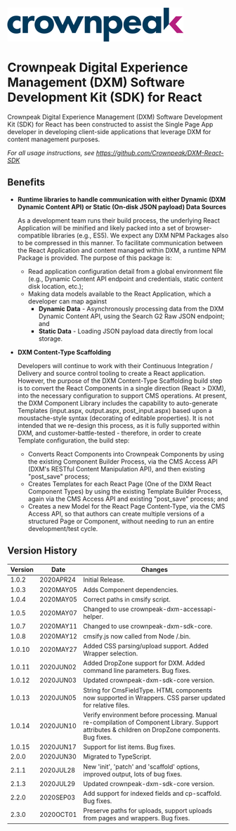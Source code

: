 <a href="https://www.crownpeak.com" target="_blank">![Crownpeak Logo](https://github.com/Crownpeak/DXM-React-SDK/raw/master/images/crownpeak-logo.png?raw=true "Crownpeak Logo")</a>

# Crownpeak Digital Experience Management (DXM) Software Development Kit (SDK) for React
Crownpeak Digital Experience Management (DXM) Software Development Kit (SDK) for React has been constructed to assist
the Single Page App developer in developing client-side applications that leverage DXM for content management purposes.

*For all usage instructions, see <a href="https://github.com/Crownpeak/DXM-React-SDK" target="_blank">https://github.com/Crownpeak/DXM-React-SDK</a>*

## Benefits
* **Runtime libraries to handle communication with either Dynamic (DXM Dynamic Content API) or Static (On-disk JSON payload)
Data Sources**

  As a development team runs their build process, the underlying React Application will be minified and likely packed
  into a set of browser-compatible libraries (e.g., ES5). We expect any DXM NPM Packages also to be compressed in this
  manner. To facilitate communication between the React Application and content managed within DXM, a runtime NPM Package
  is provided. The purpose of this package is:
  
  * Read application configuration detail from a global environment file (e.g., Dynamic Content API endpoint and credentials, 
  static content disk location, etc.);
  * Making data models available to the React Application, which a developer can map against
    * **Dynamic Data** - Asynchronously processing data from the DXM Dynamic Content API, using the Search G2 Raw JSON endpoint; and 
    * **Static Data** - Loading JSON payload data directly from local storage.
  
* **DXM Content-Type Scaffolding**

  Developers will continue to work with their Continuous Integration / Delivery and source control tooling to create a
  React application. However, the purpose of the DXM Content-Type Scaffolding build step is to convert the React Components
  in a single direction (React > DXM), into the necessary configuration to support CMS operations. At present, the DXM
  Component Library includes the capability to auto-generate Templates (input.aspx, output.aspx, post_input.aspx) based
  upon a moustache-style syntax (decorating of editable properties). It is not intended that we re-design this process,
  as it is fully supported within DXM, and customer-battle-tested - therefore, in order to create Template configuration,
  the build step:
    * Converts React Components into Crownpeak Components by using the existing Component Builder Process, via the CMS Access
   API (DXM's RESTful Content Manipulation API), and then existing "post_save" process;
    * Creates Templates for each React Page (One of the DXM React Component Types) by using the existing Template Builder
   Process, again via the CMS Access API and existing "post_save" process; and
    * Creates a new Model for the React Page Content-Type, via the CMS Access API, so that authors can create multiple versions
   of a structured Page or Component, without needing to run an entire development/test cycle.
   
## Version History
 
| Version       | Date          | Changes                            |
| ------------- | --------------|----------------------------------- |
| 1.0.2         | 2020APR24     | Initial Release.                   |
| 1.0.3         | 2020MAY05     | Adds Component dependencies.       |
| 1.0.4         | 2020MAY05     | Correct paths in cmsify script.    |
| 1.0.5         | 2020MAY07     | Changed to use crownpeak-dxm-accessapi-helper.    |
| 1.0.7         | 2020MAY11     | Changed to use crownpeak-dxm-sdk-core.    |
| 1.0.8         | 2020MAY12     | cmsify.js now called from Node /.bin.    |
| 1.0.10         | 2020MAY27     | Added CSS parsing/upload support. Added Wrapper selection.    |
| 1.0.11         | 2020JUN02     | Added DropZone support for DXM. Added command line parameters. Bug fixes.    |
| 1.0.12         | 2020JUN03     | Updated crownpeak-dxm-sdk-core version.    |
| 1.0.13         | 2020JUN05     | String for CmsFieldType. HTML components now supported in Wrappers. CSS parser updated for relative files.    |
| 1.0.14         | 2020JUN10     | Verify environment before processing. Manual re-compilation of Component Library. Support attributes & children on DropZone components. Bug fixes.    |
| 1.0.15         | 2020JUN17     | Support for list items. Bug fixes.    |
| 2.0.0         | 2020JUN30     | Migrated to TypeScript.    |
| 2.1.1         | 2020JUL28     | New 'init', 'patch' and 'scaffold' options, improved output, lots of bug fixes. |
| 2.1.3         | 2020JUL29     | Updated crownpeak-dxm-sdk-core version.    |
| 2.2.0         | 2020SEP03     | Add support for indexed fields and cp-scaffold. Bug fixes. |
| 2.3.0         | 2020OCT01     | Preserve paths for uploads, support uploads from pages and wrappers. Bug fixes. |